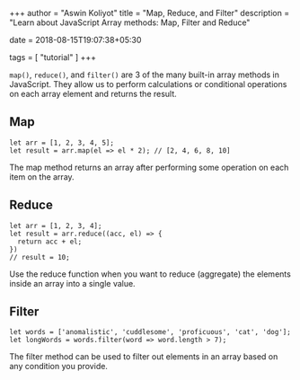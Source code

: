 +++
author = "Aswin Koliyot"
title = "Map, Reduce, and Filter"
description = "Learn about JavaScript Array methods: Map, Filter and Reduce"

date = 2018-08-15T19:07:38+05:30

tags = [
  "tutorial"
]
+++

```map()```, ```reduce()```, and ```filter()``` are 3 of the many built-in array methods in JavaScript. They allow us to perform calculations or conditional operations on each array element and returns the result.

## Map
```
let arr = [1, 2, 3, 4, 5];
let result = arr.map(el => el * 2); // [2, 4, 6, 8, 10]
```

The map method returns an array after performing some operation on each item on the array. 

## Reduce
```
let arr = [1, 2, 3, 4];
let result = arr.reduce((acc, el) => {
  return acc + el;
})
// result = 10;
```
Use the reduce function when you want to reduce (aggregate) the elements inside an array into a single value.

## Filter
```
let words = ['anomalistic', 'cuddlesome', 'proficuous', 'cat', 'dog'];
let longWords = words.filter(word => word.length > 7);
```
The filter method can be used to filter out elements in an array based on any condition you provide.